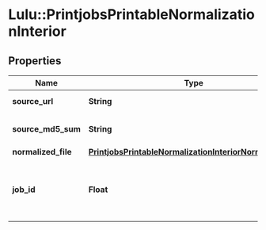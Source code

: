 # Lulu::PrintjobsPrintableNormalizationInterior

## Properties
Name | Type | Description | Notes
------------ | ------------- | ------------- | -------------
**source_url** | **String** | The url of the source file. | 
**source_md5_sum** | **String** | A md5 hash of the source file to check it&#39;s integrity | [optional] 
**normalized_file** | [**PrintjobsPrintableNormalizationInteriorNormalizedFile**](PrintjobsPrintableNormalizationInteriorNormalizedFile.md) |  | [optional] 
**job_id** | **Float** | The id of the normalization job (either a InteriorNormalizationJob or a CoverNormalizationJob) | [optional] 



